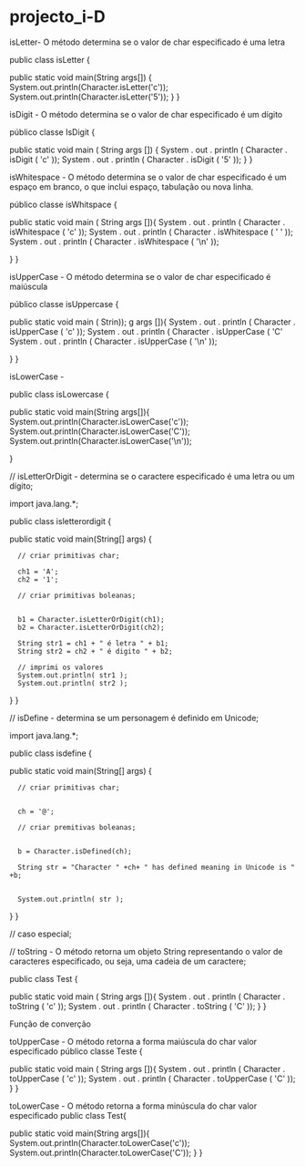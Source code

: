 projecto_i-D
============
isLetter- O método determina se o valor de char especificado é uma letra

public class isLetter {

   public static void main(String args[]) {
      System.out.println(Character.isLetter('c'));
      System.out.println(Character.isLetter('5'));
   }
}

isDigit - O método determina se o valor de char especificado é um dígito

público classe IsDigit {

   public static void main ( String args []) { 
      System . out . println ( Character . isDigit ( 'c' )); 
      System . out . println ( Character . isDigit ( '5' )); 
   } 
}

isWhitespace -  O método determina se o valor de char especificado é um espaço em branco, o que inclui espaço, tabulação ou nova linha.

público classe isWhitspace {

   public static void main ( String args []){ 
      System . out . println ( Character . isWhitespace ( 'c' )); 
      System . out . println ( Character . isWhitespace ( ' ' )); 
      System . out . println ( Character . isWhitespace ( '\n' )); 
      
   } 
}

isUpperCase - O método determina se o valor de char especificado é maiúscula

público classe isUppercase {

   public static void main ( Strin)); g args []){ 
      System . out . println ( Character . isUpperCase ( 'c' )); 
      System . out . println ( Character . isUpperCase ( 'C' 
      System . out . println ( Character . isUpperCase ( '\n' )); 
     
   } 
}

isLowerCase -

public class isLowercase {

   public static void main(String args[]){
      System.out.println(Character.isLowerCase('c'));
      System.out.println(Character.isLowerCase('C'));
      System.out.println(Character.isLowerCase('\n'));
     
}



// isLetterOrDigit - determina se o caractere especificado é uma letra ou um dígito;


import java.lang.*;

public class isletterordigit {

   public static void main(String[] args) {

      // criar primitivas char;

      ch1 = 'A';
      ch2 = '1';

      // criar primitivas boleanas;

    
      b1 = Character.isLetterOrDigit(ch1);
      b2 = Character.isLetterOrDigit(ch2);

      String str1 = ch1 + " é letra " + b1;
      String str2 = ch2 + " é digito " + b2;

      // imprimi os valores
      System.out.println( str1 );
      System.out.println( str2 );
   }
}

// isDefine - determina se um personagem é definido em Unicode;

import java.lang.*;

public class isdefine {

   public static void main(String[] args) {

      // criar primitivas char;

      
      ch = '@';

      // criar premitivas boleanas;

      
      b = Character.isDefined(ch);

      String str = "Character " +ch+ " has defined meaning in Unicode is " +b;

      
      System.out.println( str );
   }
}


// caso especial; 

// toString - O método retorna um objeto String representando o valor de caracteres especificado, ou seja, uma cadeia de um caractere;

public class Test { 

   public static void main ( String args []){ 
      System . out . println ( Character . toString ( 'c' )); 
      System . out . println ( Character . toString ( 'C' )); 
   } 
}

Função de converção

toUpperCase - O método retorna a forma maiúscula do char valor especificado
público classe Teste {

   public static void main ( String args []){ 
      System . out . println ( Character . toUpperCase ( 'c' )); 
      System . out . println ( Character . toUpperCase ( 'C' )); 
   } 
}

toLowerCase - O método retorna a forma minúscula do char valor especificado
public class Test{

   public static void main(String args[]){
      System.out.println(Character.toLowerCase('c'));
      System.out.println(Character.toLowerCase('C'));
   }
}

